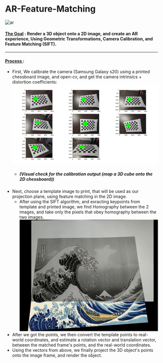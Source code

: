# AR-Feature-Matching
![ar](misc/AR_Blade__computer_vision.gif)

#### <ins>The Goal</ins> : Render a 3D object onto a 2D image, and create an AR experience, Using Geometric Transformations, Camera Calibration, and Feature Matching (SIFT).
-----------
#### <ins>Process </ins> :
- First, We calibrate the camera (Samsung Galaxy s20) using a printed chessboard image, and open-cv, and get the camera intrinsics + distortion coefficients:
![ar](misc/c_c.png)
  - ##### (Visual check for the calibration output (map a 3D cube onto the 2D chessboard))
- Next, choose a template image to print, that will be used as our projection plane, using feature matching in the 2D image.
  - After using the SIFT algorithm, and exracting keypoints from template and printed image, we find Homography between the 2 images, and take only the pixels that obey homography between the two images.
  ![ar](misc/stitch.png)
- After we got the points, we then convert the template points to real-world coordinates, and estimate a rotation vector and translation vector, between the matched frame's points, and the real-world coordinates.
- Using the vectors from above, we finally project the 3D object's points onto the image frame, and render the object.
